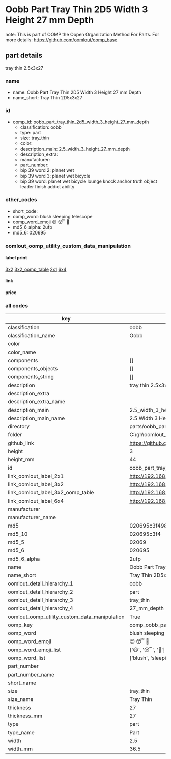 # Oobb Part Tray Thin 2D5 Width 3 Height 27 mm Depth  

note: This is part of OOMP the Oopen Organization Method For Parts. For more details: https://github.com/oomlout/oomp_base

##  part details
  



tray thin 2.5x3x27



### name
* name: Oobb Part Tray Thin 2D5 Width 3 Height 27 mm Depth
* name_short: Tray Thin 2D5x3x27 
### id
* oomp_id: oobb_part_tray_thin_2d5_width_3_height_27_mm_depth
  * classification: oobb
  * type: part
  * size: tray_thin
  * color: 
  * description_main: 2.5_width_3_height_27_mm_depth
  * description_extra: 
  * manufacturer: 
  * part_number: 
  * bip 39 word 2: planet wet
  * bip 39 word 3: planet wet bicycle
  * bip 39 word: planet wet bicycle lounge knock anchor truth object leader finish addict ability

### other_codes
* short_code: 
* oomp_word: blush sleeping telescope
* oomp_word_emoji :blush: :sleeping: :telescope:
* md5_6_alpha: 2ufp
* md5_6: 020695






### oomlout_oomp_utility_custom_data_manipulation
#### label print
[3x2](http://192.168.1.245:1112/?label=oomp%202ufp)
[3x2_oomp_table](http://192.168.1.108:1112/?label=oomp%202ufp)
[2x1](http://192.168.1.242:1112/?label=oomp%202ufp)
[6x4](http://192.168.1.55:1112/?label=oomp%202ufp)    

#### link

                              

#### price







### all codes 
| key | value |  
| --- | --- |  
| classification | oobb |  
| classification_name | Oobb |  
| color |  |  
| color_name |  |  
| components | [] |  
| components_objects | [] |  
| components_string | [] |  
| description | tray thin 2.5x3x27 |  
| description_extra |  |  
| description_extra_name |  |  
| description_main | 2.5_width_3_height_27_mm_depth |  
| description_main_name | 2.5 Width 3 Height 27 mm Depth |  
| directory | parts/oobb_part_tray_thin_2d5_width_3_height_27_mm_depth |  
| folder | C:\gh\oomlout_oobb_version_4_generated_parts\parts\oobb_part_tray_thin_2d5_width_3_height_27_mm_depth |  
| github_link | https://github.com/oomlout/oomlout_oomp_part_src/tree/main/parts/oobb_part_tray_thin_2d5_width_3_height_27_mm_depth |  
| height | 3 |  
| height_mm | 44 |  
| id | oobb_part_tray_thin_2d5_width_3_height_27_mm_depth |  
| link_oomlout_label_2x1 | http://192.168.1.242:1112/?label=oomp%202ufp |  
| link_oomlout_label_3x2 | http://192.168.1.245:1112/?label=oomp%202ufp |  
| link_oomlout_label_3x2_oomp_table | http://192.168.1.108:1112/?label=oomp%202ufp |  
| link_oomlout_label_6x4 | http://192.168.1.55:1112/?label=oomp%202ufp |  
| manufacturer |  |  
| manufacturer_name |  |  
| md5 | 020695c3f4981d3821bde8442bfe652f |  
| md5_10 | 020695c3f4 |  
| md5_5 | 02069 |  
| md5_6 | 020695 |  
| md5_6_alpha | 2ufp |  
| name | Oobb Part Tray Thin 2D5 Width 3 Height 27 mm Depth |  
| name_short | Tray Thin 2D5x3x27  |  
| oomlout_detail_hierarchy_1 | oobb |  
| oomlout_detail_hierarchy_2 | part |  
| oomlout_detail_hierarchy_3 | tray_thin |  
| oomlout_detail_hierarchy_4 | 27_mm_depth |  
| oomlout_oomp_utility_custom_data_manipulation | True |  
| oomp_key | oomp_oobb_part_tray_thin_2d5_width_3_height_27_mm_depth |  
| oomp_word | blush sleeping telescope |  
| oomp_word_emoji | :blush: :sleeping: :telescope: |  
| oomp_word_emoji_list | [':blush:', ':sleeping:', ':telescope:'] |  
| oomp_word_list | ['blush', 'sleeping', 'telescope'] |  
| part_number |  |  
| part_number_name |  |  
| short_name |  |  
| size | tray_thin |  
| size_name | Tray Thin |  
| thickness | 27 |  
| thickness_mm | 27 |  
| type | part |  
| type_name | Part |  
| width | 2.5 |  
| width_mm | 36.5 |  
